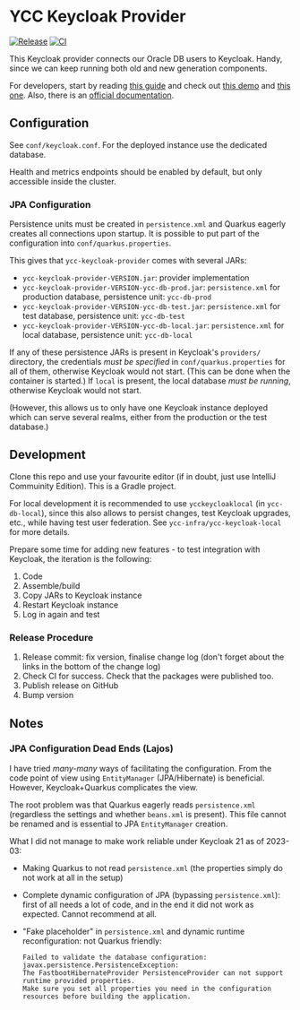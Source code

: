 # YCC Keycloak Provider

[![Release](https://img.shields.io/github/v/release/Yachting-Club-CERN/ycc-keycloak-provider?label=Release)](https://github.com/Yachting-Club-CERN/ycc-keycloak-provider/releases/latest)
[![CI](https://github.com/Yachting-Club-CERN/ycc-keycloak-provider/workflows/CI/badge.svg)](https://github.com/Yachting-Club-CERN/ycc-keycloak-provider/actions)

This Keycloak provider connects our Oracle DB users to Keycloak. Handy, since we can keep running
both old and new generation components.

For developers, start by reading
[this guide](https://www.baeldung.com/java-keycloak-custom-user-providers) and check out
[this demo](https://github.com/keycloak/keycloak-quickstarts/tree/latest/user-storage-jpa) and
[this one](https://github.com/dasniko/keycloak-user-spi-demo). Also, there is
an [official documentation](https://www.keycloak.org/docs/latest/server_development/index.html#_user-storage-spi).

## Configuration

See `conf/keycloak.conf`. For the deployed instance use the dedicated database.

Health and metrics endpoints should be enabled by default, but only accessible inside the cluster.

### JPA Configuration

Persistence units must be created in `persistence.xml` and Quarkus eagerly creates all connections
upon startup. It is possible to put part of the configuration into `conf/quarkus.properties`.

This gives that `ycc-keycloak-provider` comes with several JARs:

- `ycc-keycloak-provider-VERSION.jar`: provider implementation
- `ycc-keycloak-provider-VERSION-ycc-db-prod.jar`: `persistence.xml` for production database,
  persistence unit: `ycc-db-prod`
- `ycc-keycloak-provider-VERSION-ycc-db-test.jar`: `persistence.xml` for test database, persistence
  unit: `ycc-db-test`
- `ycc-keycloak-provider-VERSION-ycc-db-local.jar`: `persistence.xml` for local database,
  persistence unit: `ycc-db-local`

If any of these persistence JARs is present in Keycloak's `providers/` directory, the credentials
_must be specified_ in `conf/quarkus.properties` for all of them, otherwise Keycloak would not
start. (This can be done when the container is started.) If `local` is present, the local database
_must be running_, otherwise Keycloak would not start.

(However, this allows us to only have one Keycloak instance deployed which can serve several realms,
either from the production or the test database.)

## Development

Clone this repo and use your favourite editor (if in doubt, just use IntelliJ Commuinity Edition).
This is a Gradle project.

For local development it is recommended to use `ycckeycloaklocal` (in `ycc-db-local`), since this
also allows to persist changes, test Keycloak upgrades, etc., while having test user federation.
See `ycc-infra/ycc-keycloak-local` for more details.

Prepare some time for adding new features - to test integration with Keycloak, the iteration is the
following:

1. Code
2. Assemble/build
3. Copy JARs to Keycloak instance
4. Restart Keycloak instance
5. Log in again and test

### Release Procedure

1. Release commit: fix version, finalise change log (don't forget about the links in the bottom of
   the change log)
2. Check CI for success. Check that the packages were published too.
3. Publish release on GitHub
4. Bump version

## Notes

### JPA Configuration Dead Ends (Lajos)

I have tried _many-many_ ways of facilitating the configuration. From the code point of view
using `EntityManager` (JPA/Hibernate) is beneficial. However, Keycloak+Quarkus complicates the view.

The root problem was that Quarkus eagerly reads `persistence.xml` (regardless the settings and
whether `beans.xml` is present). This file cannot be renamed and is essential to JPA `EntityManager`
creation.

What I did not manage to make work reliable under Keycloak 21 as of 2023-03:

- Making Quarkus to not read `persistence.xml` (the properties simply do not work at all in the
  setup)
- Complete dynamic configuration of JPA (bypassing `persistence.xml`): first of all needs a lot of
  code, and in the end it did not work as expected. Cannot recommend at all.
- "Fake placeholder" in `persistence.xml` and dynamic runtime reconfiguration: not Quarkus
  friendly:

  ```
  Failed to validate the database configuration: javax.persistence.PersistenceException:
  The FastbootHibernateProvider PersistenceProvider can not support runtime provided properties.
  Make sure you set all properties you need in the configuration resources before building the application.
  ```
